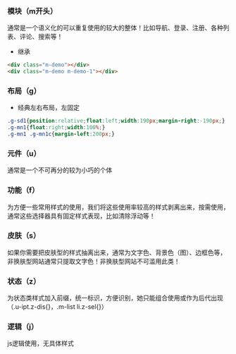 
### 模块（m开头）
通常是一个语义化的可以重复使用的较大的整体！比如导航、登录、注册、各种列表、评论、搜索等！
- 继承
    
```html
<div class="m-demo"></div>
<div class="m-demo m-demo-1"></div>
```

### 布局（g）
- 经典左右布局，左固定

```css
.g-sd1{position:relative;float:left;width:190px;margin-right:-190px;}
.g-mn1{float:right;width:100%;}
.g-mn1 .g-mn1c{margin-left:200px;}
```

### 元件（u）
通常是一个不可再分的较为小巧的个体
### 功能（f）
为方便一些常用样式的使用，我们将这些使用率较高的样式剥离出来，按需使用，通常这些选择器具有固定样式表现，比如清除浮动等！
### 皮肤（s）
如果你需要把皮肤型的样式抽离出来，通常为文字色、背景色（图）、边框色等，非换肤型网站通常只提取文字色！非换肤型网站不可滥用此类！
### 状态（z）
为状态类样式加入前缀，统一标识，方便识别，她只能组合使用或作为后代出现
（.u-ipt.z-dis{}，.m-list li.z-sel{}）
### 逻辑（j）
js逻辑使用，无具体样式